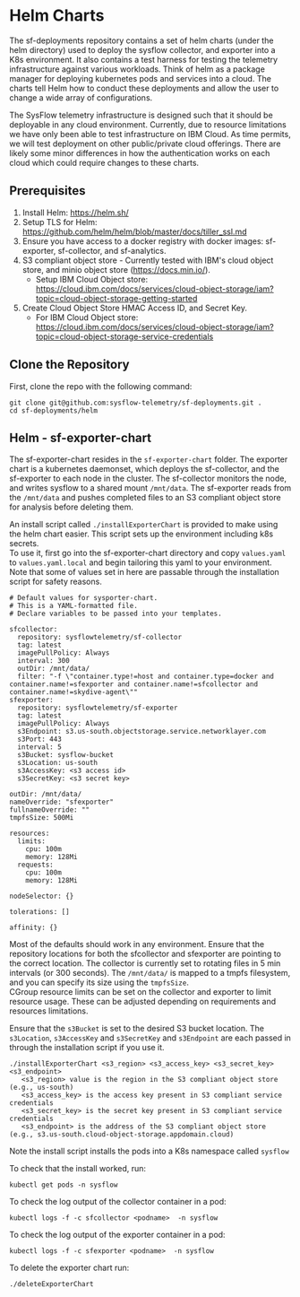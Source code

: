 # Helm Charts

The sf-deployments repository  contains a set of helm charts (under the helm directory) used to deploy the sysflow collector, and exporter 
into a K8s environment.  It also contains a test harness for testing the telemetry infrastructure against 
various workloads.  Think of helm as a package manager for deploying kubernetes pods and services into a cloud.  The charts tell Helm 
how to conduct these deployments and allow the user to change a wide array of configurations.

The SysFlow telemetry infrastructure is designed such that it should be deployable in any cloud environment.  Currently, due to 
resource limitations we have only been able to test infrastructure on IBM Cloud.  As time permits, we will test deployment on other 
public/private cloud offerings. There are likely some minor differences in how the authentication works on each cloud which could
require changes to these charts.


## Prerequisites

1. Install Helm: https://helm.sh/ 
2. Setup TLS for Helm: https://github.com/helm/helm/blob/master/docs/tiller_ssl.md
3. Ensure you have access to a docker registry with docker images: sf-exporter, sf-collector, and sf-analytics.
4. S3 compliant object store - Currently tested with IBM's cloud object store, and minio object store (https://docs.min.io/). 
    * Setup IBM Cloud Object store: https://cloud.ibm.com/docs/services/cloud-object-storage/iam?topic=cloud-object-storage-getting-started
5. Create Cloud Object Store HMAC Access ID, and Secret Key.
    * For IBM Cloud Object store: https://cloud.ibm.com/docs/services/cloud-object-storage/iam?topic=cloud-object-storage-service-credentials 

## Clone the Repository

First, clone the repo with the following command:
```
git clone git@github.com:sysflow-telemetry/sf-deployments.git .
cd sf-deployments/helm
```

## Helm - sf-exporter-chart 

The sf-exporter-chart resides in the `sf-exporter-chart` folder.  The exporter chart is a kubernetes daemonset, which deploys the sf-collector, and the
sf-exporter to each node in the cluster.  The sf-collector monitors the node, and writes sysflow to a shared mount `/mnt/data`.  The sf-exporter
reads from the `/mnt/data` and pushes completed files to an S3 compliant object store for analysis before deleting them.  

An install script called `./installExporterChart` is provided to make using the helm chart easier.  This script sets up the environment including k8s secrets.  
 To use it, first go into the sf-exporter-chart directory and copy `values.yaml` to `values.yaml.local` and begin tailoring this yaml to your environment.  
Note that some of values set in here are passable through the installation script for safety reasons.

```
# Default values for sysporter-chart.
# This is a YAML-formatted file.
# Declare variables to be passed into your templates.

sfcollector:
  repository: sysflowtelemetry/sf-collector 
  tag: latest
  imagePullPolicy: Always
  interval: 300
  outDir: /mnt/data/
  filter: "-f \"container.type!=host and container.type=docker and container.name!=sfexporter and container.name!=sfcollector and container.name!=skydive-agent\""
sfexporter:
  repository: sysflowtelemetry/sf-exporter
  tag: latest
  imagePullPolicy: Always
  s3Endpoint: s3.us-south.objectstorage.service.networklayer.com
  s3Port: 443
  interval: 5
  s3Bucket: sysflow-bucket
  s3Location: us-south
  s3AccessKey: <s3 access id>
  s3SecretKey: <s3 secret key>

outDir: /mnt/data/
nameOverride: "sfexporter"
fullnameOverride: ""
tmpfsSize: 500Mi

resources:
  limits:
    cpu: 100m
    memory: 128Mi
  requests:
    cpu: 100m
    memory: 128Mi

nodeSelector: {}

tolerations: []

affinity: {}
```
Most of the defaults should work in any environment.  Ensure that the repository locations for both the sfcollector and sfexporter are pointing to the correct location.  The collector is
currently set to rotating files in 5 min intervals (or 300 seconds).   The `/mnt/data/` is mapped to a tmpfs filesystem, and you can specify its size using the `tmpfsSize`.  
CGroup resource limits can be set on the collector and exporter to limit resource usage.  These can be adjusted depending on requirements and resources limitations.

Ensure that the `s3Bucket` is set to the desired S3 bucket location.   The `s3Location`, `s3AccessKey` and `s3SecretKey` and `s3Endpoint` are each passed in through the installation script if you use it.

```
./installExporterChart <s3_region> <s3_access_key> <s3_secret_key> <s3_endpoint>
   <s3_region> value is the region in the S3 compliant object store (e.g., us-south)
   <s3_access_key> is the access key present in S3 compliant service credentials
   <s3_secret_key> is the secret key present in S3 compliant service credentials
   <s3_endpoint> is the address of the S3 compliant object store (e.g., s3.us-south.cloud-object-storage.appdomain.cloud)
```


Note the install script installs the pods into a K8s namespace called `sysflow`

To check that the install worked, run:

```
kubectl get pods -n sysflow
```

To check the log output of the collector container in a pod:

```
kubectl logs -f -c sfcollector <podname>  -n sysflow
```

To check the log output of the exporter container in a pod:

```
kubectl logs -f -c sfexporter <podname>  -n sysflow
```

To delete the exporter chart run:

```
./deleteExporterChart
```
